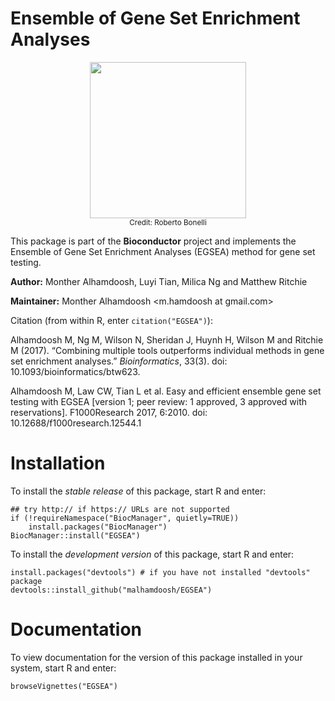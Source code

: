 # Ensemble of Gene Set Enrichment Analyses

<div align="center">
<img src="inst/logo/EGSEA_logo.png" align="middle" width=250 />
<br />
<sub>Credit: Roberto Bonelli </sub>
</div>

This package is part of the **Bioconductor** project and implements the Ensemble of Gene Set Enrichment Analyses (EGSEA) method for gene set testing.

**Author:** Monther Alhamdoosh, Luyi Tian, Milica Ng and Matthew Ritchie

**Maintainer:** Monther Alhamdoosh <m.hamdoosh at gmail.com>

Citation (from within R, enter ```citation("EGSEA")```):

Alhamdoosh M, Ng M, Wilson N, Sheridan J, Huynh H, Wilson M and Ritchie M (2017). “Combining multiple tools outperforms individual methods in gene set enrichment analyses.” *Bioinformatics*, 33(3). doi: 10.1093/bioinformatics/btw623.

Alhamdoosh M, Law CW, Tian L et al. Easy and efficient ensemble gene set testing with EGSEA [version 1; peer review: 1 approved, 3 approved with reservations]. F1000Research 2017, 6:2010. doi: 10.12688/f1000research.12544.1

# Installation

To install the *stable release* of this package, start R and enter:
```{r}
## try http:// if https:// URLs are not supported
if (!requireNamespace("BiocManager", quietly=TRUE))
    install.packages("BiocManager")
BiocManager::install("EGSEA")
```

To install the *development version* of this package, start R and enter:
```{r}
install.packages("devtools") # if you have not installed "devtools" package
devtools::install_github("malhamdoosh/EGSEA")
```

# Documentation

To view documentation for the version of this package installed in your system, start R and enter:
```{r}
browseVignettes("EGSEA")
```


